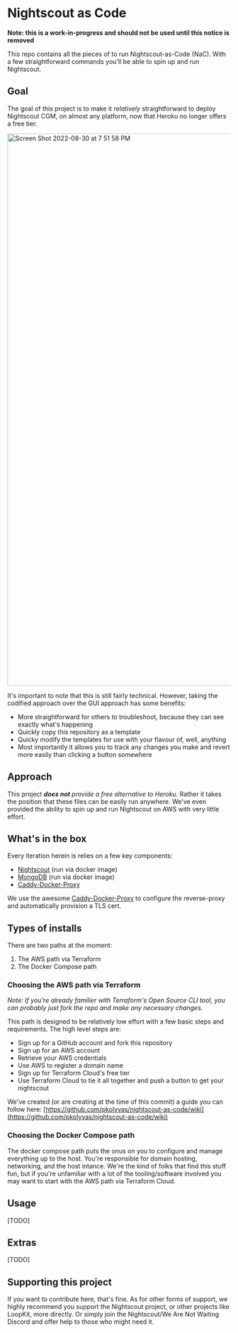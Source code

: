 # Nightscout as Code 

**Note: this is a work-in-progress and should not be used until this notice is removed**

This repo contains all the pieces of to run Nightscout-as-Code (NaC). With a few straightforward commands you'll be able to spin up and run Nightscout.

## Goal

The goal of this project is to make it *relatively* straightforward to deploy Nightscout CGM, on almost any platform, now that Heroku no longer offers a free tier. 

<img width="1245" alt="Screen Shot 2022-08-30 at 7 51 58 PM" src="https://user-images.githubusercontent.com/43178667/187579976-075b77af-6ed2-4f89-9737-2b89effc2843.png">

It's important to note that this is still fairly technical. However, taking the codified approach over the GUI approach has some benefits:
- More straightforward for others to troubleshoot, because they can see exactly what's happening
- Quickly copy this repository as a template
- Quicky modify the templates for use with your flavour of, well, anything
- Most importantly it allows you to track any changes you make and revert more easily than clicking a button somewhere
## Approach

This project ***does not** provide a free alternative to Heroku*. Rather it takes the position that these files can be easily run anywhere. We've even provided the ability to spin up and run Nightscout on AWS with very little effort.

## What's in the box

Every iteration herein is relies on a few key components:

- [Nightscout](https://github.com/nightscout/cgm-remote-monitor) (run via docker image)
- [MongoDB](https://github.com/mongodb/mongo) (run via docker image)
- [Caddy-Docker-Proxy](https://github.com/lucaslorentz/caddy-docker-proxy)

We use the awesome [Caddy-Docker-Proxy](https://github.com/lucaslorentz/caddy-docker-proxy) to configure the reverse-proxy and automatically provision a TLS cert.

## Types of installs

There are two paths at the moment:
1. The AWS path via Terraform   
2. The Docker Compose path

### Choosing the AWS path via Terraform

*Note: If you're already familier with Terraform's Open Source CLI tool, you can probably just fork the repo and make any necessary changes.*

This path is designed to be relatively low effort with a few basic steps and requirements. The high level steps are:
- Sign up for a GitHub account and fork this repository
- Sign up for an AWS account
- Retrieve your AWS credentials
- Use AWS to register a domain name
- Sign up for Terraform Cloud's free tier
- Use Terraform Cloud to tie it all together and push a button to get your nightscout

We've created (or are creating at the time of this commit) a guide you can follow here: [https://github.com/pkolyvas/nightscout-as-code/wiki](https://github.com/pkolyvas/nightscout-as-code/wiki)

### Choosing the Docker Compose path

The docker compose path puts the onus on you to configure and manage everything up to the host. You're responsible for domain hosting, networking, and the host intance. We're the kind of folks that find this stuff fun, but if you're unfamiliar with a lot of the tooling/software involved you may want to start with the AWS path via Terraform Cloud.


## Usage

[TODO]

## Extras

[TODO]

## Supporting this project

If you want to contribute here, that's fine. As for other forms of support, we highly recommend you support the Nightscout project, or other projects like LoopKit, more directly. Or simply join the Nightscout/We Are Not Waiting Discord and offer help to those who might need it. 
